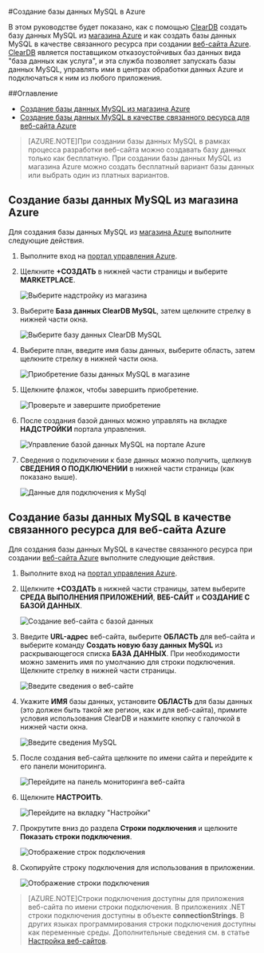 #Создание базы данных MySQL в Azure

В этом руководстве будет показано, как с помощью [ClearDB] создать базу данных MySQL из [магазина Azure] и как создать базы данных MySQL в качестве связанного ресурса при создании [веб-сайта Azure][waws]. [ClearDB] является поставщиком отказоустойчивых баз данных вида "база данных как услуга", и эта служба позволяет запускать базы данных MySQL, управлять ими в центрах обработки данных Azure и подключаться к ним из любого приложения.

##Оглавление
* [Создание базы данных MySQL из магазина Azure](#CreateFromStore)
* [Создание базы данных MySQL в качестве связанного ресурса для веб-сайта Azure](#CreateForWebSite)

> [AZURE.NOTE]При создании базы данных MySQL в рамках процесса разработки веб-сайта можно создавать базу данных только как бесплатную. При создании базы данных MySQL из магазина Azure можно создать бесплатный вариант базы данных или выбрать один из платных вариантов.

<h2><a id="CreateFromStore"></a>Создание базы данных MySQL из магазина Azure</h2>

Для создания базы данных MySQL из [магазина Azure] выполните следующие действия.

1. Выполните вход на [портал управления Azure][portal].
2. Щелкните **+СОЗДАТЬ** в нижней части страницы и выберите **MARKETPLACE**.

	![Выберите надстройку из магазина](./media/create-mysql-db/select-store.png)

3. Выберите **База данных ClearDB MySQL**, затем щелкните стрелку в нижней части окна.

	![Выберите базу данных ClearDB MySQL](./media/create-mysql-db/select-cleardb-mysql.png)

4. Выберите план, введите имя базы данных, выберите область, затем щелкните стрелку в нижней части окна.

	![Приобретение базы данных MySQL в магазине](./media/create-mysql-db/purchase-mysql.png)

5. Щелкните флажок, чтобы завершить приобретение.

	![Проверьте и завершите приобретение](./media/create-mysql-db/complete-mysql-purchase.png)

6. После создания базой данных можно управлять на вкладке **НАДСТРОЙКИ** портала управления.

	![Управление базой данных MySQL на портале Azure](./media/create-mysql-db/manage-mysql-add-on.png)

7. Сведения о подключении к базе данных можно получить, щелкнув **СВЕДЕНИЯ О ПОДКЛЮЧЕНИИ** в нижней части страницы \(как показано выше\).

	![Данные для подключения к MySql](./media/create-mysql-db/mysql-conn-info.png)


<h2><a id="CreateForWebSite"></a>Создание базы данных MySQL в качестве связанного ресурса для веб-сайта Azure</h2>

Для создания базы данных MySQL в качестве связанного ресурса при создании [веб-сайта Azure][waws] выполните следующие действия.

1. Выполните вход на [портал управления Azure][portal].
2. Щелкните **+СОЗДАТЬ** в нижней части страницы, затем выберите **СРЕДА ВЫПОЛНЕНИЯ ПРИЛОЖЕНИЙ**, **ВЕБ-САЙТ** и **СОЗДАНИЕ С БАЗОЙ ДАННЫХ**.

	![Создание веб-сайта с базой данных](./media/create-mysql-db/custom_create.png)

3. Введите **URL-адрес** веб-сайта, выберите **ОБЛАСТЬ** для веб-сайта и выберите команду **Создать новую базу данных MySQL** из раскрывающегося списка **БАЗА ДАННЫХ**. При необходимости можно заменить имя по умолчанию для строки подключения. Щелкните стрелку в нижней части страницы.

	![Введите сведения о веб-сайте](./media/create-mysql-db/provide-website-details.png)

4. Укажите **ИМЯ** базы данных, установите **ОБЛАСТЬ** для базы данных \(это должен быть такой же регион, как и для веб-сайта\), примите условия использования ClearDB и нажмите кнопку с галочкой в нижней части окна.

	![Введите сведения MySQL](./media/create-mysql-db/provide-mysql-details.png)

5. После создания веб-сайта щелкните по имени сайта и перейдите к его панели мониторинга.

	![Перейдите на панель мониторинга веб-сайта](./media/create-mysql-db/go-to-website-dashboard.png)

6. Щелкните **НАСТРОИТЬ**.

	![Перейдите на вкладку "Настройки"](./media/create-mysql-db/go-to-configure-tab.png)

7. Прокрутите вниз до раздела **Строки подключения** и щелкните **Показать строки подключения**.

	![Отображение строк подключения](./media/create-mysql-db/show-conn-string.png)

8. Скопируйте строку подключения для использования в приложении.

	![Отображение строки подключения](./media/create-mysql-db/shown-conn-string.png)

> [AZURE.NOTE]Строки подключения доступны для приложения веб-сайта по имени строки подключения. В приложениях .NET строки подключения доступны в объекте **connectionStrings**. В других языках программирования строки подключения доступны как переменные среды. Дополнительные сведения см. в статье [Настройка веб-сайтов][configure].

[ClearDB]: http://www.cleardb.com/
[waws]: /documentation/services/web-sites/
[магазина Azure]: ../articles/store.md
[portal]: http://manage.windowsazure.com
[configure]: ../articles/web-sites-configure.md

<!--HONumber=52-->

